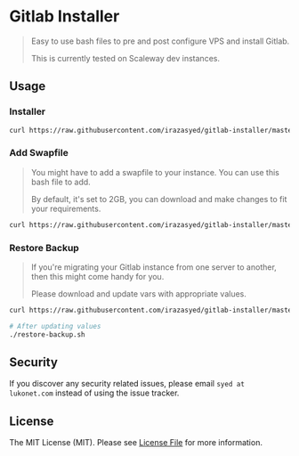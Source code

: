 # Gitlab Installer

> Easy to use bash files to pre and post configure VPS and install Gitlab.
>
> This is currently tested on Scaleway dev instances.

## Usage

### Installer

```bash
curl https://raw.githubusercontent.com/irazasyed/gitlab-installer/master/recipes/install.sh | sudo bash
```

### Add Swapfile

> You might have to add a swapfile to your instance. You can use this bash file to add.
>
> By default, it's set to 2GB, you can download and make changes to fit your requirements.

```bash
curl https://raw.githubusercontent.com/irazasyed/gitlab-installer/master/recipes/add-swapfile.sh | sudo bash
```

### Restore Backup

> If you're migrating your Gitlab instance from one server to another, then this might come handy for you.
>
> Please download and update vars with appropriate values.

```bash
curl https://raw.githubusercontent.com/irazasyed/gitlab-installer/master/recipes/restore-backup.sh

# After updating values
./restore-backup.sh
```

## Security

If you discover any security related issues, please email `syed at lukonet.com` instead of using the issue tracker.

## License

The MIT License (MIT). Please see [License File](LICENSE.md) for more information.
